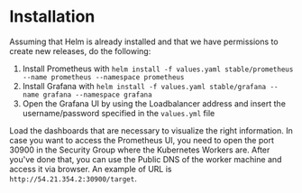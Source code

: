 # Installation

Assuming that Helm is already installed and that we have permissions to create new releases, do the following:

1. Install Prometheus with `helm install -f values.yaml stable/prometheus --name prometheus --namespace prometheus`
2. Install Grafana with `helm install -f values.yaml stable/grafana --name grafana --namespace grafana`
3. Open the Grafana UI by using the Loadbalancer address and insert the username/password specified in the `values.yml` file

Load the dashboards that are necessary to visualize the right information. In case you want to access the Prometheus UI, you need to open the port 30900 in the Security Group where the Kubernetes Workers are. After you've done that, you can use the Public DNS of the worker machine and access it via browser. An example of URL is `http://54.21.354.2:30900/target`.
